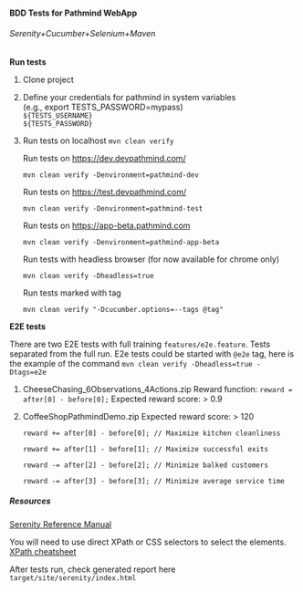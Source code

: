 #### BDD Tests for Pathmind WebApp

###### Serenity+Cucumber+Selenium+Maven

**Run tests**
1. Clone project
2. Define your credentials for pathmind in system variables  
(e.g., export TESTS_PASSWORD=mypass)  
`${TESTS_USERNAME}`  
`${TESTS_PASSWORD}`
3. Run tests on localhost `mvn clean verify`
    
    Run tests on https://dev.devpathmind.com/
    
    `mvn clean verify -Denvironment=pathmind-dev`
    
    Run tests on https://test.devpathmind.com/
        
    `mvn clean verify -Denvironment=pathmind-test`
    
    Run tests on https://app-beta.pathmind.com
    
    `mvn clean verify -Denvironment=pathmind-app-beta`
    
    Run tests with headless browser (for now available for chrome only)
    
    `mvn clean verify -Dheadless=true`
    
    Run tests marked with tag
    
    `mvn clean verify "-Dcucumber.options=--tags @tag"`
    
**E2E tests**

There are two E2E tests with full training `features/e2e.feature`. Tests separated from the full run. E2e tests could be started with `@e2e` tag, here is the example of the command `mvn clean verify -Dheadless=true -Dtags=e2e`

1. CheeseChasing_6Observations_4Actions.zip Reward function: `reward = after[0] - before[0];` Expected reward score: > 0.9
2. CoffeeShopPathmindDemo.zip Expected reward score: > 120

    `reward += after[0] - before[0]; // Maximize kitchen cleanliness`
    
    `reward += after[1] - before[1]; // Maximize successful exits`
     
    `reward -= after[2] - before[2]; // Minimize balked customers`
    
    `reward -= after[3] - before[3]; // Minimize average service time`

##### Resources

[Serenity Reference Manual](http://thucydides.info/docs/serenity-staging/)

You will need to use direct XPath or CSS selectors to select the elements.
[XPath cheatsheet](https://devhints.io/xpath)

After tests run, check generated report here `target/site/serenity/index.html`


